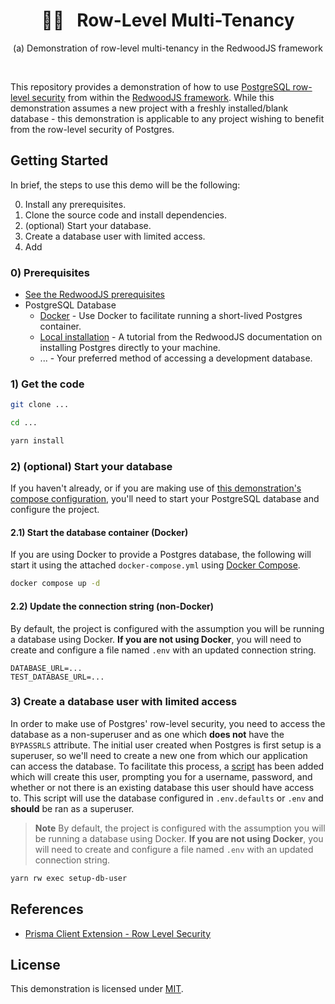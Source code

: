 <div align="center">
  <h1>🚣‍♀️&nbsp;&nbsp;&nbsp;Row-Level Multi-Tenancy</h1>
  <p>(a) Demonstration of row-level multi-tenancy in the RedwoodJS framework</p>
  <br />
</div>

This repository provides a demonstration of how to use [PostgreSQL row-level security](https://www.postgresql.org/docs/current/ddl-rowsecurity.html) from within the [RedwoodJS framework](https://redwoodjs.com). While this demonstration assumes a new project with a freshly installed/blank database - this demonstration is applicable to any project wishing to benefit from the row-level security of Postgres.

## Getting Started

In brief, the steps to use this demo will be the following:

0) Install any prerequisites.
1) Clone the source code and install dependencies.
2) (optional) Start your database.
3) Create a database user with limited access.
4) Add

### 0) Prerequisites

* [See the RedwoodJS prerequisites](https://redwoodjs.com/docs/quick-start)
* PostgreSQL Database
  * [Docker](https://www.docker.com/products/docker-desktop/) - Use Docker to facilitate running a short-lived Postgres container.
  * [Local installation](https://redwoodjs.com/docs/local-postgres-setup) - A tutorial from the RedwoodJS documentation on installing Postgres directly to your machine.
  * ... - Your preferred method of accessing a development database.

### 1) Get the code

```bash
git clone ...
```

```bash
cd ...
```

```bash
yarn install
```

### 2) (optional) Start your database

If you haven't already, or if you are making use of [this demonstration's compose configuration](./docker-compose.yml), you'll need to start your PostgreSQL database and configure the project.

#### 2.1) Start the database container (Docker)

If you are using Docker to provide a Postgres database, the following will start it using the attached `docker-compose.yml` using [Docker Compose](https://docs.docker.com/compose/).

```bash
docker compose up -d
```

#### 2.2) Update the connection string (non-Docker)

By default, the project is configured with the assumption you will be running a database using Docker. **If you are not using Docker**, you will need to create and configure a file named `.env` with an updated connection string.

```dotenv
DATABASE_URL=...
TEST_DATABASE_URL=...
```

### 3) Create a database user with limited access

In order to make use of Postgres' row-level security, you need to access the database as a non-superuser and as one which **does not** have the `BYPASSRLS` attribute. The initial user created when Postgres is first setup is a superuser, so we'll need to create a new one from which our application can access the database. To facilitate this process, a [script](https://redwoodjs.com/docs/cli-commands#generate-script) has been added which will create this user, prompting you for a username, password, and whether or not there is an existing database this user should have access to. This script will use the database configured in `.env.defaults` or `.env` and **should** be ran as a superuser.

> **Note**
> By default, the project is configured with the assumption you will be running a database using Docker. **If you are not using Docker**, you will need to create and configure a file named `.env` with an updated connection string.

```bash
yarn rw exec setup-db-user
```

## References

* [Prisma Client Extension - Row Level Security](https://github.com/prisma/prisma-client-extensions/tree/main/examples/row-level-security#prisma-client-extension---row-level-security)

## License

This demonstration is licensed under [MIT](./LICENSE).
